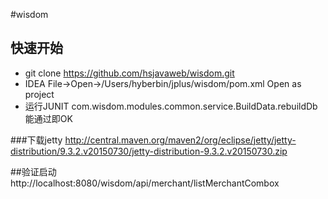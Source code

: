 #wisdom

## 快速开始
* git clone https://github.com/hsjavaweb/wisdom.git
* IDEA File->Open->/Users/hyberbin/jplus/wisdom/pom.xml Open as project
* 运行JUNIT com.wisdom.modules.common.service.BuildData.rebuildDb 能通过即OK

###下载jetty
http://central.maven.org/maven2/org/eclipse/jetty/jetty-distribution/9.3.2.v20150730/jetty-distribution-9.3.2.v20150730.zip

##验证启动
http://localhost:8080/wisdom/api/merchant/listMerchantCombox